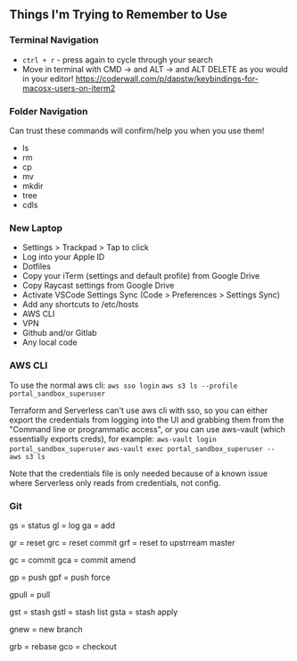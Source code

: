 ## Things I'm Trying to Remember to Use

### Terminal Navigation

- `ctrl + r` - press again to cycle through your search
- Move in terminal with CMD -> and ALT -> and ALT DELETE as you would in your editor! https://coderwall.com/p/dapstw/keybindings-for-macosx-users-on-iterm2

### Folder Navigation

Can trust these commands will confirm/help you when you use them!

- ls
- rm
- cp
- mv
- mkdir
- tree
- cdls

### New Laptop

- Settings > Trackpad > Tap to click
- Log into your Apple ID
- Dotfiles
- Copy your iTerm (settings and default profile) from Google Drive
- Copy Raycast settings from Google Drive
- Activate VSCode Settings Sync (Code > Preferences > Settings Sync)
- Add any shortcuts to /etc/hosts
- AWS CLI
- VPN
- Github and/or Gitlab
- Any local code

### AWS CLI

To use the normal aws cli:
`aws sso login`
`aws s3 ls --profile portal_sandbox_superuser`

Terraform and Serverless can't use aws cli with sso, so you can either export the credentials from logging into the UI and grabbing them from the "Command line or programmatic access", or you can use aws-vault (which essentially exports creds), for example:
`aws-vault login portal_sandbox_superuser`
`aws-vault exec portal_sandbox_superuser -- aws s3 ls`

Note that the credentials file is only needed because of a known issue where Serverless only reads from credentials, not config.

### Git

gs = status
gl = log
ga = add

gr = reset
grc = reset commit
grf = reset to upstrream master

gc = commit
gca = commit amend

gp = push
gpf = push force

gpull = pull

gst = stash
gstl = stash list
gsta = stash apply

gnew = new branch

grb = rebase
gco = checkout
